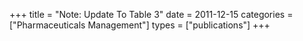+++
title = "Note: Update To Table 3"
date = 2011-12-15
categories = ["Pharmaceuticals Management"]
types = ["publications"]
+++

